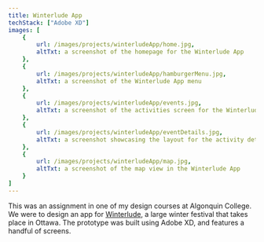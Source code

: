 ```yaml
---
title: Winterlude App
techStack: ["Adobe XD"]
images: [
    {
        url: /images/projects/winterludeApp/home.jpg,
        altTxt: a screenshot of the homepage for the Winterlude App
    },
    {
        url: /images/projects/winterludeApp/hamburgerMenu.jpg,
        altTxt: a screenshot of the Winterlude App menu
    },
    {
        url: /images/projects/winterludeApp/events.jpg,
        altTxt: a screenshot of the activities screen for the Winterlude App
    },
    {
        url: /images/projects/winterludeApp/eventDetails.jpg,
        altTxt: a screenshot showcasing the layout for the activity details page in the Winterlude App
    },
    {
        url: /images/projects/winterludeApp/map.jpg,
        altTxt: a screenshot of the map view in the Winterlude App
    }
]
---
```

 
This was an assignment in one of my design courses at Algonquin College. We were to design an app for [Winterlude](https://www.canada.ca/en/canadian-heritage/campaigns/winterlude.html), a large winter festival that takes place in Ottawa. The prototype was built using Adobe XD, and features a handful of screens.